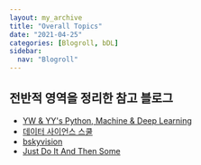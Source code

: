 ```yaml
---
layout: my_archive
title: "Overall Topics"
date: "2021-04-25"
categories: [Blogroll, bDL]
sidebar:
  nav: "Blogroll"
---
```


## 전반적 영역을 정리한 참고 블로그
- [YW & YY's Python, Machine & Deep Learning](https://greeksharifa.github.io/blog/categories/)
- [데이터 사이언스 스쿨](https://datascienceschool.net/intro.html)
- [bskyvision](https://bskyvision.com/notice/1103)
- [Just Do It And Then Some](https://junha1125.github.io/)
